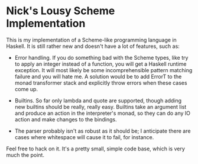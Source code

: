 Nick's Lousy Scheme Implementation
==================================

This is my implementation of a Scheme-like programming language in Haskell. It
is still rather new and doesn't have a lot of features, such as:

- Error handling. If you do something bad with the Scheme types, like try to
  apply an integer instead of a function, you will get a Haskell runtime
  exception. It will most likely be some incomprehensible pattern matching
  failure and you will hate me. A solution would be to add ErrorT to the
  monad transformer stack and explicitly throw errors when these cases come up.

- Builtins. So far only lambda and quote are supported, though adding new
  builtins should be really, really easy. Builtins take an argument list and
  produce an action in the interpreter's monad, so they can do any IO action
  and make changes to the bindings.

- The parser probably isn't as robust as it should be; I anticipate there are
  cases where whitespace will cause it to fail, for instance.


Feel free to hack on it. It's a pretty small, simple code base, which is very
much the point.
